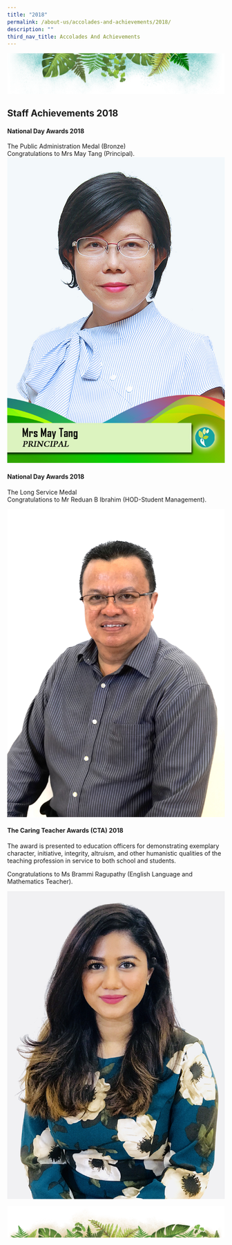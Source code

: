 ```yaml
---
title: "2018"
permalink: /about-us/accolades-and-achievements/2018/
description: ""
third_nav_title: Accolades And Achievements
---
```

![](/images/Banner.png)

Staff Achievements 2018
----

#### National Day Awards 2018

The Public Administration Medal (Bronze)  
Congratulations to Mrs May Tang (Principal).
![](/images/Awards/Mrs%20May%20Tang-FINAL.jpg)


#### National Day Awards 2018

  
The Long Service Medal  
Congratulations to Mr Reduan B Ibrahim (HOD-Student Management).

![](/images/Awards/Reduan%20B%20Ibrahim%20(Mr).jpg)


#### The Caring Teacher Awards (CTA) 2018

  
The award is presented to education officers for demonstrating exemplary character, initiative, integrity, altruism, and other humanistic qualities of the teaching profession in service to both school and students.        

Congratulations to Ms Brammi Ragupathy (English Language and Mathematics Teacher).

![](/images/Awards/Brammi%20Ragupathy%20(Ms).jpg)

![](/images/bg-bottom.png)